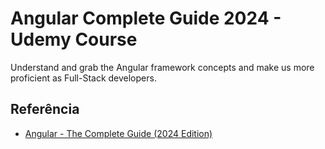 
# Angular Complete Guide 2024 - Udemy Course

Understand and grab the Angular framework concepts and make us more proficient as Full-Stack developers.


## Referência

 - [Angular - The Complete Guide (2024 Edition)](https://generalmotors.udemy.com/course/the-complete-guide-to-angular-2/learn/lecture/13914134?learning_path_id=7133418#overview)

